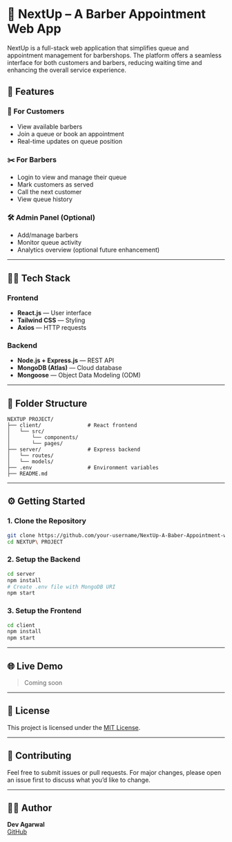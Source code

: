 # 💈 NextUp – A Barber Appointment Web App

NextUp is a full-stack web application that simplifies queue and appointment management for barbershops. The platform offers a seamless interface for both customers and barbers, reducing waiting time and enhancing the overall service experience.

## 🚀 Features

### 👥 For Customers
- View available barbers
- Join a queue or book an appointment
- Real-time updates on queue position

### ✂️ For Barbers
- Login to view and manage their queue
- Mark customers as served
- Call the next customer
- View queue history

### 🛠️ Admin Panel (Optional)
- Add/manage barbers
- Monitor queue activity
- Analytics overview (optional future enhancement)

---

## 🧑‍💻 Tech Stack

### Frontend
- **React.js** — User interface
- **Tailwind CSS** — Styling
- **Axios** — HTTP requests

### Backend
- **Node.js + Express.js** — REST API
- **MongoDB (Atlas)** — Cloud database
- **Mongoose** — Object Data Modeling (ODM)

---

## 📁 Folder Structure

```
NEXTUP PROJECT/
├── client/               # React frontend
│   └── src/
│       └── components/
│       └── pages/
├── server/               # Express backend
│   └── routes/
│   └── models/
├── .env                  # Environment variables
├── README.md
```

---

## ⚙️ Getting Started

### 1. Clone the Repository
```bash
git clone https://github.com/your-username/NextUp-A-Baber-Appointment-web-app.git
cd NEXTUP\ PROJECT
```

### 2. Setup the Backend

```bash
cd server
npm install
# Create .env file with MongoDB URI
npm start
```

### 3. Setup the Frontend

```bash
cd client
npm install
npm start
```

---

## 🌐 Live Demo

> Coming soon 

---

## 🧾 License

This project is licensed under the [MIT License](LICENSE).

---

## 🤝 Contributing

Feel free to submit issues or pull requests. For major changes, please open an issue first to discuss what you’d like to change.

---

## 🙋‍♂️ Author

**Dev Agarwal**  
[GitHub](https://github.com/ROCKYSOUP)
